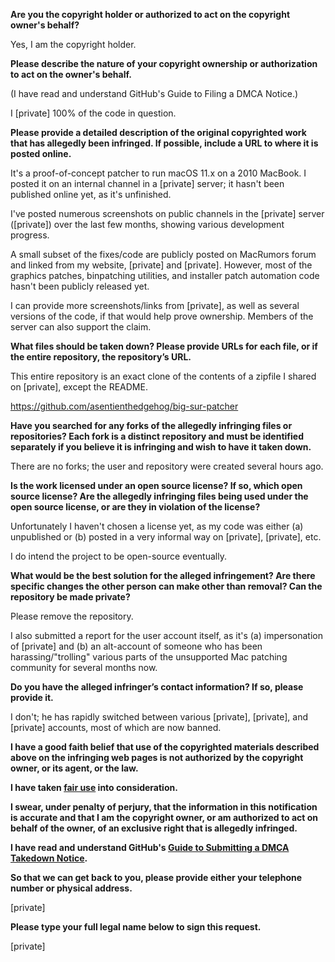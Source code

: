 **Are you the copyright holder or authorized to act on the copyright owner's behalf?**

Yes, I am the copyright holder.

**Please describe the nature of your copyright ownership or authorization to act on the owner's behalf.**

(I have read and understand GitHub's Guide to Filing a DMCA Notice.)

I [private] 100% of the code in question.

**Please provide a detailed description of the original copyrighted work that has allegedly been infringed. If possible, include a URL to where it is posted online.**

It's a proof-of-concept patcher to run macOS 11.x on a 2010 MacBook. I posted it on an internal channel in a [private] server; it hasn't been published online yet, as it's unfinished.

I've posted numerous screenshots on public channels in the [private] server ([private]) over the last few months, showing various development progress.

A small subset of the fixes/code are publicly posted on MacRumors forum and linked from my website, [private] and [private]. However, most of the graphics patches, binpatching utilities, and installer patch automation code hasn't been publicly released yet.

I can provide more screenshots/links from [private], as well as several versions of the code, if that would help prove ownership. Members of the server can also support the claim.

**What files should be taken down? Please provide URLs for each file, or if the entire repository, the repository’s URL.**

This entire repository is an exact clone of the contents of a zipfile I shared on [private], except the README.

https://github.com/asentienthedgehog/big-sur-patcher

**Have you searched for any forks of the allegedly infringing files or repositories? Each fork is a distinct repository and must be identified separately if you believe it is infringing and wish to have it taken down.**

There are no forks; the user and repository were created several hours ago.

**Is the work licensed under an open source license? If so, which open source license? Are the allegedly infringing files being used under the open source license, or are they in violation of the license?**

Unfortunately I haven't chosen a license yet, as my code was either (a) unpublished or (b) posted in a very informal way on [private], [private], etc.

I do intend the project to be open-source eventually.

**What would be the best solution for the alleged infringement? Are there specific changes the other person can make other than removal? Can the repository be made private?**

Please remove the repository.

I also submitted a report for the user account itself, as it's (a) impersonation of [private] and (b) an alt-account of someone who has been harassing/"trolling" various parts of the unsupported Mac patching community for several months now.

**Do you have the alleged infringer’s contact information? If so, please provide it.**

I don't; he has rapidly switched between various [private], [private], and [private] accounts, most of which are now banned.

**I have a good faith belief that use of the copyrighted materials described above on the infringing web pages is not authorized by the copyright owner, or its agent, or the law.**

**I have taken <a href="https://www.lumendatabase.org/topics/22">fair use</a> into consideration.**

**I swear, under penalty of perjury, that the information in this notification is accurate and that I am the copyright owner, or am authorized to act on behalf of the owner, of an exclusive right that is allegedly infringed.**

**I have read and understand GitHub's <a href="https://docs.github.com/articles/guide-to-submitting-a-dmca-takedown-notice/">Guide to Submitting a DMCA Takedown Notice</a>.**

**So that we can get back to you, please provide either your telephone number or physical address.**

[private]

**Please type your full legal name below to sign this request.**

[private]
